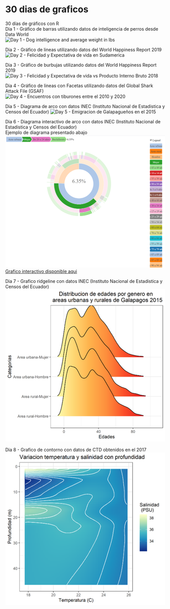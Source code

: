 # 30 dias de graficos
30 días de gráficos con R  
Dia 1 - Gráfico de barras utilizando datos de inteligencia de perros desde Data World  
![Day 1 - Dog intelligence and average weight in lbs](Outputs/Grafico1Barra.png)  

Dia 2 - Gráfico de lineas utilizando datos del World Happiness Report 2019  
![Day 2 - Felicidad y Expectativa de vida en Sudamerica](Outputs/Grafico2Lineas.png)  

Dia 3 - Gráfico de burbujas utilizando datos del World Happiness Report 2019  
![Day 3 - Felicidad y Expectativa de vida vs Producto Interno Bruto 2018](Outputs/Grafico3Burbujas.png)  

Dia 4 - Gráfico de lineas con Facetas utilizando datos del Global Shark Attack File (GSAF)    
![Day 4 - Encuentros con tiburones entre el 2010 y 2020](Outputs/Grafico4conFacetas.png) 

Dia 5 - Diagrama de arco con datos INEC (Instituto Nacional de Estadistica y Censos del Ecuador)
![Day 5 - Emigracion de Galapagueños en el 2015](Outputs/Grafico5Arco.png) 

Dia 6 - Diagrama interactivo de arco con datos INEC (Instituto Nacional de Estadistica y Censos del Ecuador)  
Ejemplo de diagrama presentado abajo  
![Day 6 - Poblacion de Galapagos en el 2015 (ejemplo solamente)](Outputs/Grafico6Donas.png)
[Grafico interactivo disponible aqui]('./Outputs/Grafico6Donas.html')  

Dia 7 - Grafico ridgeline con datos INEC (Instituto Nacional de Estadistica y Censos del Ecuador)  
![Day 7 - Distribucion de edades en Galapagos en el 2015](Outputs/Grafico7Ridgeline.png)  

Dia 8 - Grafico de contorno con datos de CTD obtenidos en el 2017
![Day 8 - Variacion de temperatura y salinidad con profundidad](Outputs/Grafico8Contornos.png)  

